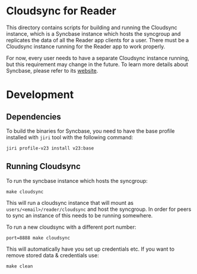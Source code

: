 # Cloudsync for Reader

This directory contains scripts for building and running the Cloudsync instance,
which is a Syncbase instance which hosts the syncgroup and replicates the data
of all the Reader app clients for a user. There must be a Cloudsync instance
running for the Reader app to work properly.

For now, every user needs to have a separate Cloudsync instance running, but
this requirement may change in the future. To learn more details about Syncbase,
please refer to its [website](https://vanadium.github.io/syncbase).

# Development

## Dependencies

To build the binaries for Syncbase, you need to have the base profile installed
with `jiri` tool with the following command:

    jiri profile-v23 install v23:base

## Running Cloudsync

To run the syncbase instance which hosts the syncgroup:

    make cloudsync

This will run a cloudsync instance that will mount as
`users/<email>/reader/cloudsync` and host the syncgroup. In order for peers to
sync an instance of this needs to be running somewhere.

To run a new cloudsync with a different port number:

    port=8888 make cloudsync

This will automatically have you set up credentials etc. If you want to remove
stored data & credentials use:

    make clean

